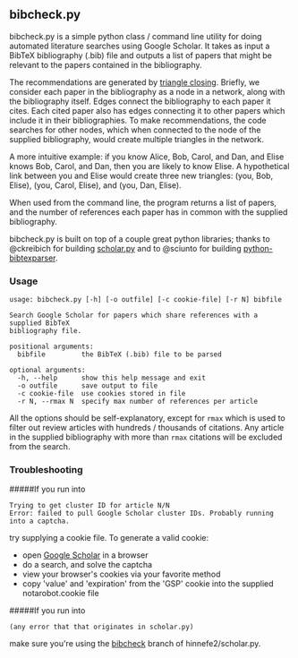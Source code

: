 ## bibcheck.py

bibcheck.py is a simple python class / command line utility for doing automated 
literature searches using Google Scholar. It takes as input a BibTeX bibliography 
(.bib) file and outputs a list of papers that might be relevant to the papers 
contained in the bibliography.

The recommendations are generated by [triangle closing](https://en.wikipedia.org/wiki/Triadic_closure). 
Briefly, we consider each paper in the bibliography as a node in a network, 
along with the bibliography itself. Edges connect the bibliography to each 
paper it cites. Each cited paper also has edges connecting it to other papers 
which include it in their bibliographies. To make recommendations, the code 
searches for other nodes, which when connected to the node of the supplied 
bibliography, would create multiple triangles in the network. 

A more intuitive example: if you know Alice, Bob, Carol, and Dan, and Elise 
knows Bob, Carol, and Dan, then you are likely to know Elise. A hypothetical 
link between you and Elise would create three new triangles: (you, Bob, Elise), 
(you, Carol, Elise), and (you, Dan, Elise). 

When used from the command line, the program returns a list of papers, and
the number of references each paper has in common with the supplied bibliography.

bibcheck.py is built on top of a couple great python libraries; thanks to 
@ckreibich for building 
[scholar.py](https://github.com/ckreibich/scholar.py) and to 
@sciunto for building 
[python-bibtexparser](https://github.com/sciunto/python-bibtexparser).

### Usage
    usage: bibcheck.py [-h] [-o outfile] [-c cookie-file] [-r N] bibfile

    Search Google Scholar for papers which share references with a supplied BibTeX
    bibliography file.

    positional arguments:
      bibfile         the BibTeX (.bib) file to be parsed

    optional arguments:
      -h, --help      show this help message and exit
      -o outfile      save output to file
      -c cookie-file  use cookies stored in file
      -r N, --rmax N  specify max number of references per article

All the options should be self-explanatory, except for `rmax` which is used to 
filter out review articles with hundreds / thousands of citations. Any article 
in the supplied bibliography with more than `rmax` citations will be excluded 
from the search.

### Troubleshooting
#####If you run into

    Trying to get cluster ID for article N/N
    Error: failed to pull Google Scholar cluster IDs. Probably running into a captcha.
  
try supplying a cookie file. To generate a valid cookie:

- open [Google Scholar](scholar.google.com) in a browser
- do a search, and solve the captcha
- view your browser's cookies via your favorite method
- copy 'value' and 'expiration' from the 'GSP' cookie into the supplied notarobot.cookie file


#####If you run into

    (any error that that originates in scholar.py)
make sure you're using the [bibcheck](https://github.com/hinnefe2/scholar.py/tree/bibcheck) branch of hinnefe2/scholar.py.
